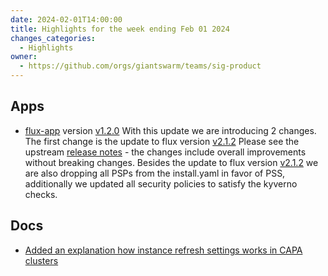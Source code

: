 ```yaml
---
date: 2024-02-01T14:00:00
title: Highlights for the week ending Feb 01 2024
changes_categories:
  - Highlights
owner:
  - https://github.com/orgs/giantswarm/teams/sig-product
---
```

## Apps
- [flux-app](https://github.com/giantswarm/flux-app) version [v1.2.0](https://github.com/giantswarm/flux-app/blob/main/CHANGELOG.md#120---2024-01-11) With this update we are introducing 2 changes. The first change is the update to flux version [v2.1.2](https://github.com/fluxcd/flux2/releases/tag/v2.1.2) Please see the upstream [release notes](https://github.com/fluxcd/flux2/releases/tag/v2.1.2) - the changes include overall improvements without breaking changes. Besides the update to flux version [v2.1.2](https://github.com/fluxcd/flux2/releases/tag/v2.1.2) we are also dropping all PSPs from the install.yaml in favor of PSS, additionally we updated all security policies to satisfy the kyverno checks. 

## Docs

- [Added an explanation how instance refresh settings works in CAPA clusters](https://github.com/giantswarm/docs/pull/2028/files?short_path=7d4e0d5#diff-7d4e0d5e1a5f3a30a151d3724fd9d1b67b136cdea86bd410028775661162cf26)

